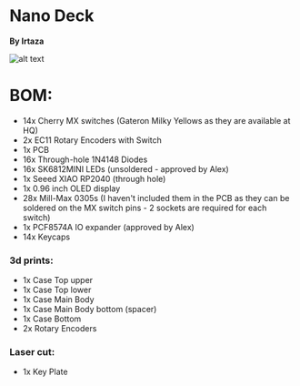 # Nano Deck

**By Irtaza**

![alt text](https://github.com/Irtaza2009/hackpad/blob/main/hackpads/Nano_Deck/Nano_Deck.jpg)

# BOM:

- 14x Cherry MX switches (Gateron Milky Yellows as they are available at HQ)
- 2x EC11 Rotary Encoders with Switch
- 1x PCB
- 16x Through-hole 1N4148 Diodes
- 16x SK6812MINI LEDs (unsoldered - approved by Alex)
- 1x Seeed XIAO RP2040 (through hole)
- 1x 0.96 inch OLED display
- 28x Mill-Max 0305s (I haven't included them in the PCB as they can be soldered on the MX switch pins - 2 sockets are required for each switch)
- 1x PCF8574A IO expander (approved by Alex)
- 14x Keycaps

### 3d prints:

- 1x Case Top upper
- 1x Case Top lower
- 1x Case Main Body
- 1x Case Main Body bottom (spacer)
- 1x Case Bottom
- 2x Rotary Encoders

### Laser cut:

- 1x Key Plate
